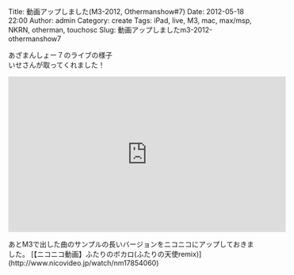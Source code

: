 Title: 動画アップしました(M3-2012, Othermanshow#7)
Date: 2012-05-18 22:00
Author: admin
Category: create
Tags: iPad, live, M3, mac, max/msp, NKRN, otherman, touchosc
Slug: 動画アップしましたm3-2012-othermanshow7

あざまんしょー７のライブの様子  
いせさんが取ってくれました！  

<iframe width="560" height="315" src="http://www.youtube.com/embed/6HlDEzDdl_E" frameborder="0" allowfullscreen></iframe>

<p>
あとM3で出した曲のサンプルの長いバージョンをニコニコにアップしておきました。  

<script type="text/javascript" src="http://ext.nicovideo.jp/thumb_watch/nm17854060"></script>
  

<noscript>
[【ニコニコ動画】ふたりのボカロ(ふたりの天使remix)](http://www.nicovideo.jp/watch/nm17854060)

</noscript>

